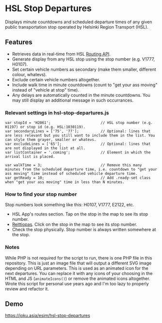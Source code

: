 # HSL Stop Departures

Displays minute countdowns and scheduled departure times of any given public transportation stop operated by Helsinki Region Transport (HSL).

## Features
- Retrieves data in real-time from HSL [Routing API](https://digitransit.fi/en/developers/apis/1-routing-api/).
- Generate display from any HSL stop using the stop number (e.g. V1777, H0107).
- Set certain vehicle numbers as secondary (make them smaller, different colour, whatevs).
- Exclude certain vehicle numbers altogether.
- Include walk time in minute countdowns (count to "get your ass moving" instead of "vehicle at stop" time).
- Any delays are automatically counted in the minute countdowns. You may still display an additional message in such occurrances.

### Relevant settings in hsl-stop-departures.js
```
var stopId = 'H2061';                       // HSL stop number (e.g. H1197) or stop id (e.g. HSL:1030119). 
var secondaryLines = ['75', '77'];          // Optional: lines that are less relevant but you still want to include them in the list. You can style them grayer, smaller or whatevs.
var excludeLines = ['65'];                  // Optional: lines that are not displayed in the list at all.
var listContainer = '.coming';              // Element in which the arrival list is placed.

var walkTime = 3;                           // Remove this many minutes from the scheduled departure time, i.e. countdown to "get your ass moving" time instead of scheduled vehicle departure time.
var getReady = 10;                          // Add .ready-set class when "get your ass moving" time in less than N minutes.
```

### How to find your stop number

Stop numbers look something like this: H0107, V1777, E2122, etc.
- HSL App's routes section. Tap on the stop in the map to see its stop number.
- [Reittiopas](https://reittiopas.hsl.fi). Click on the stop in the map to see its stop number.
- Check the stop physically. Stop number is always written somewhere at the stop.

### Notes

While PHP is not required for the script to run, there is one PHP file in this repository. This is just an image file that will output a different SVG image depending on URL parameters. This is used as an animated icon for the next departures. You can replace it with any icons of your choosing in the HTML and JS (`animateIcons()`) or remove the animated icons altogether. Wrote this script for personal use years ago and I'm too lazy to properly review and refactor it.

## Demo

https://joku.asia/esim/hsl-stop-departures
